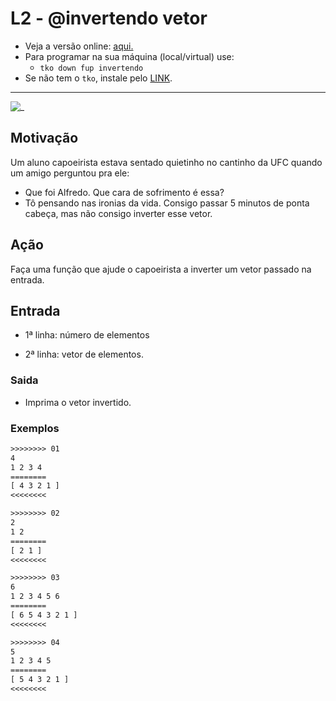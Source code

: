 # L2 - @invertendo vetor

- Veja a versão online: [aqui.](https://github.com/qxcodefup/arcade/blob/master/base/invertendo/Readme.md)
- Para programar na sua máquina (local/virtual) use:
  - `tko down fup invertendo`
- Se não tem o `tko`, instale pelo [LINK](https://github.com/senapk/tko).

---

![_](https://raw.githubusercontent.com/qxcodefup/arcade/master/base/invertendo/cover.jpg)

## Motivação

Um aluno capoeirista estava sentado quietinho no cantinho da UFC quando um amigo perguntou pra ele:

* Que foi Alfredo. Que cara de sofrimento é essa?
* Tô pensando nas ironias da vida. Consigo passar 5 minutos de ponta cabeça, mas não consigo inverter esse vetor.

## Ação

Faça uma função que ajude o capoeirista a inverter um vetor passado na entrada.

## Entrada

* 1ª linha: número de elementos

* 2ª linha: vetor de elementos.

### Saida

* Imprima o vetor invertido.

### Exemplos

``` txt
>>>>>>>> 01
4
1 2 3 4
========
[ 4 3 2 1 ]
<<<<<<<<

>>>>>>>> 02
2
1 2
========
[ 2 1 ]
<<<<<<<<

>>>>>>>> 03
6
1 2 3 4 5 6
========
[ 6 5 4 3 2 1 ]
<<<<<<<<

>>>>>>>> 04
5
1 2 3 4 5
========
[ 5 4 3 2 1 ]
<<<<<<<<
```
